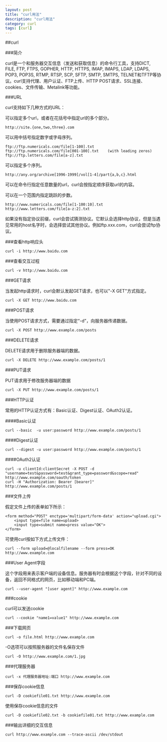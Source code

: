 ```yaml
---
layout: post
title: "curl用法"
description: "curl用法"
category: curl
tags: [curl]
---
```


##curl

###简介

curl是一个和服务器交互信息（发送和获取信息）的命令行工具，支持DICT, FILE, FTP, FTPS, GOPHER, HTTP, HTTPS, IMAP, IMAPS, LDAP, LDAPS, POP3, POP3S, RTMP, RTSP, SCP, SFTP, SMTP, SMTPS, TELNET和TFTP等协议。curl支持代理、用户认证、FTP上传、HTTP POST请求、SSL连接、cookies、文件传输、Metalink等功能。

###URL

curl支持如下几种方式的URL：

可以指定多个url，或者在花括号中指定url的多个部分。
	
	http://site.{one,two,three}.com

可以用中括号指定数字或字母序列。

	ftp://ftp.numericals.com/file[1-100].txt
	ftp://ftp.numericals.com/file[001-100].txt    (with leading zeros)
	ftp://ftp.letters.com/file[a-z].txt

可以指定多个序列。

	http://any.org/archive[1996-1999]/vol[1-4]/part{a,b,c}.html

可以在命令行指定任意数量的url，curl会按指定顺序获取url的内容。

可以在一个范围内指定跳跃的步数。

	http://www.numericals.com/file[1-100:10].txt
	http://www.letters.com/file[a-z:2].txt

如果没有指定协议前缀，curl会尝试猜测协议。它默认会选择http协议，但是当遇见常用的host名字时，会选择尝试其他协议。例如ftp.xxx.com，curl会尝试ftp协议。

###查看http响应头

	curl -i http://www.baidu.com

###查看交互过程

	curl -v http://www.baidu.com

###GET请求

当发起http请求时，curl会默认发起GET请求，也可以"-X GET"方式指定。
	
	curl -X GET http://www.baidu.com

###POST请求

当使用POST请求方式，需要通过指定“-d”，向服务器传递数据。

	curl -X POST http://www.example.com/posts

###DELETE请求

DELETE请求用于删除服务器端的数据。

	curl -X DELETE http://www.example.com/posts/1

###PUT请求

PUT请求用于修改服务器端的数据

	curl -X PUT http://www.example.com/posts/1

###HTTP认证

常用的HTTP认证方式有：Basic认证、Digest认证、OAuth2认证。

####Basic认证

	curl --basic  -u user:password http://www.example.com/posts/1

####Digest认证

	curl --digest -u user:password http://www.example.com/posts/1

####OAuth2认证

	curl -u clientId:clientSecret -X POST -d "username=test&password=test&grant_type=password&scope=read" http://www.example.com/oauth/token
	curl -H "Authorization: Bearer [bearer]" http://www.example.com/posts/1

###文件上传

假定文件上传的表单如下所示：

	<form method="POST" enctype='multipart/form-data' action="upload.cgi">
		<input type=file name=upload>
		<input type=submit name=press value="OK">
	</form>

可使用curl按如下方式上传文件：

	curl --form upload=@localfilename --form press=OK http://www.example.com

###User Agent字段

这个字段用来表示客户端的设备信息。服务器有时会根据这个字段，针对不同的设备，返回不同格式的网页，比如移动端和PC端。

	curl --user-agent "[user agent]" http://www.example.com

###cookie

curl可以发送cookie

	curl --cookie "name1=value1" http://www.example.com

###下载网页

	curl -o file.html http://www.example.com

-O选项可以按照服务器的文件名保存文件

	curl -O http://www.example.com/1.jpg

###代理服务器

	curl -x 代理服务器地址:端口 http://www.example.com

###保存cookie信息

	curl -D cookiefile01.txt http://www.example.com

使用保存cookie信息的文件

	curl -D cookiefile02.txt -b cookiefile01.txt http://www.example.com

###输出详细的交互信息

    curl http://www.example.com --trace-ascii /dev/stdout
